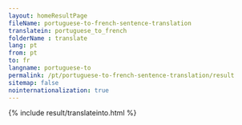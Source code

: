 ```yaml
---
layout: homeResultPage
fileName: portuguese-to-french-sentence-translation
translatein: portuguese_to_french
folderName : translate
lang: pt
from: pt
to: fr
langname: portuguese-to
permalink: /pt/portuguese-to-french-sentence-translation/result
sitemap: false
nointernationalization: true
---
```

{% include result/translateinto.html %}

<script src="/js/result/translation.js" data-foldername="{{page.folderName}}" data-lang="{{page.lang}}"></script>

